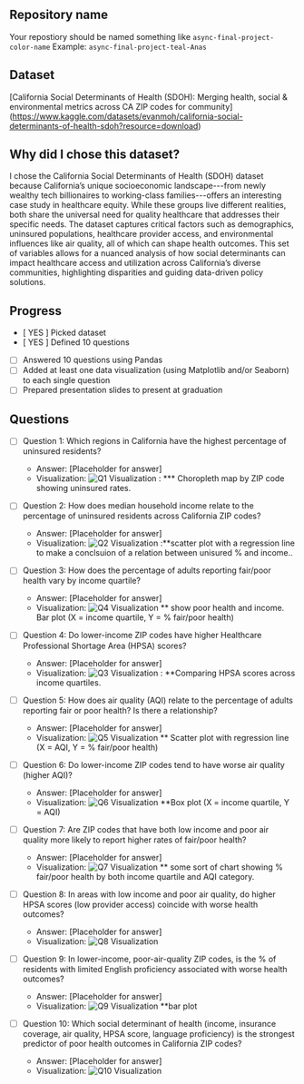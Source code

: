 ## Repository name
Your repostiory should be named something like `async-final-project-color-name`
Example: `async-final-project-teal-Anas`

## Dataset
[California Social Determinants of Health (SDOH):
Merging health, social & environmental metrics across CA ZIP codes for community] (https://www.kaggle.com/datasets/evanmoh/california-social-determinants-of-health-sdoh?resource=download)

## Why did I chose this dataset?

I chose the California Social Determinants of Health (SDOH) dataset because California’s unique socioeconomic landscape---from newly wealthy tech billionaires to working-class families---offers an interesting case study in healthcare equity. While these groups live different realities, both share the universal need for quality healthcare that addresses their specific needs. The dataset captures critical factors such as demographics, uninsured populations, healthcare provider access, and environmental influences like air quality, all of which can shape health outcomes. This set of variables allows for a nuanced analysis of how social determinants can impact healthcare access and utilization across California’s diverse communities, highlighting disparities and guiding data-driven policy solutions.

## Progress
- [ YES ] Picked dataset
- [ YES ] Defined 10 questions
- [ ] Answered 10 questions using Pandas
- [ ] Added at least one data visualization (using Matplotlib and/or Seaborn) to each single question
- [ ] Prepared presentation slides to present at graduation

## Questions
- [ ] Question 1: Which regions in California have the highest percentage of uninsured residents?
  - Answer: [Placeholder for answer]
  - Visualization: ![Q1 Visualization](https://example.com/path-to-image-1.png) : *** Choropleth map by ZIP code showing uninsured rates.

- [ ] Question 2:  How does median household income relate to the percentage of uninsured residents across California ZIP codes?
  - Answer: [Placeholder for answer]
  - Visualization: ![Q2 Visualization](https://example.com/path-to-image-2.png) :**scatter plot with a regression line to make a conclsuion of a relation between unisured % and income..

- [ ] Question 3: How does the percentage of adults reporting fair/poor health vary by income quartile?
  - Answer: [Placeholder for answer]
  - Visualization: ![Q4 Visualization](https://example.com/path-to-image-4.png) ** show poor health and income. Bar plot (X = income quartile, Y = % fair/poor health)


- [ ] Question 4: Do lower-income ZIP codes have higher Healthcare Professional Shortage Area (HPSA) scores?
  - Answer: [Placeholder for answer]
  - Visualization: ![Q3 Visualization](https://example.com/path-to-image-3.png) : **Comparing HPSA scores across income quartiles.


- [ ] Question 5: How does air quality (AQI) relate to the percentage of adults reporting fair or poor health? Is there a relationship? 
  - Answer: [Placeholder for answer]
  - Visualization: ![Q5 Visualization](https://example.com/path-to-image-5.png) ** Scatter plot with regression line (X = AQI, Y = % fair/poor health)


- [ ] Question 6: Do lower-income ZIP codes tend to have worse air quality (higher AQI)?
  - Answer: [Placeholder for answer]
  - Visualization: ![Q6 Visualization](https://example.com/path-to-image-6.png) **Box plot (X = income quartile, Y = AQI) 

- [ ] Question 7: Are ZIP codes that have both low income and poor air quality more likely to report higher rates of fair/poor health? 
  - Answer: [Placeholder for answer]
  - Visualization: ![Q7 Visualization](https://example.com/path-to-image-7.png) ** some sort of chart showing % fair/poor health by both income quartile and AQI category.

- [ ] Question 8: In areas with low income and poor air quality, do higher HPSA scores (low provider access) coincide with worse health outcomes?
  - Answer: [Placeholder for answer]
  - Visualization: ![Q8 Visualization](https://example.com/path-to-image-8.png)

- [ ] Question 9: In lower-income, poor-air-quality ZIP codes, is the % of residents with limited English proficiency associated with worse health outcomes?
  - Answer: [Placeholder for answer]
  - Visualization: ![Q9 Visualization](https://example.com/path-to-image-9.png) **bar plot

- [ ] Question 10: Which social determinant of health (income, insurance coverage, air quality, HPSA score, language proficiency) is the strongest predictor of poor health outcomes in California ZIP codes?
  - Answer: [Placeholder for answer]
  - Visualization: ![Q10 Visualization](https://example.com/path-to-image-10.png)

